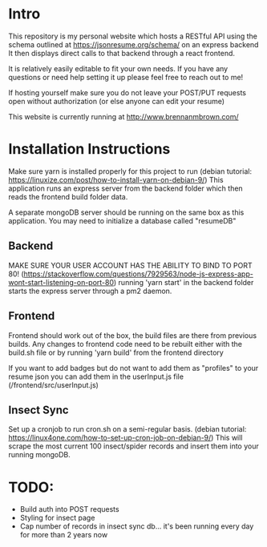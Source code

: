 
# Intro

This repository is my personal website which hosts a RESTful API using the schema outlined at https://jsonresume.org/schema/ on an express backend
It then displays direct calls to that backend through a react frontend.

It is relatively easily editable to fit your own needs. If you have any questions or need help setting it up please feel free to reach out to me!

If hosting yourself make sure you do not leave your POST/PUT requests open without authorization (or else anyone can edit your resume)

This website is currently running at http://www.brennanmbrown.com/

# Installation Instructions

Make sure yarn is installed properly for this project to run (debian tutorial: https://linuxize.com/post/how-to-install-yarn-on-debian-9/)
This application runs an express server from the backend folder which then reads the frontend build folder data.

A separate mongoDB server should be running on the same box as this application. You may need to initialize a database called "resumeDB"

##   Backend
   MAKE SURE YOUR USER ACCOUNT HAS THE ABILITY TO BIND TO PORT 80! (https://stackoverflow.com/questions/7929563/node-js-express-app-wont-start-listening-on-port-80)
    running 'yarn start' in the backend folder starts the express server through a pm2 daemon.

##  Frontend
   Frontend should work out of the box, the build files are there from previous builds.
    Any changes to frontend code need to be rebuilt either with the build.sh file or by running 'yarn build' from the frontend directory

   If you want to add badges but do not want to add them as "profiles" to your resume json you can add them in the userInput.js file (/frontend/src/userInput.js)

##   Insect Sync
   Set up a cronjob to run cron.sh on a semi-regular basis. (debian tutorial: https://linux4one.com/how-to-set-up-cron-job-on-debian-9/)
   This will scrape the most current 100 insect/spider records and insert them into your running mongoDB.

# TODO:
- Build auth into POST requests
- Styling for insect page
- Cap number of records in insect sync db... it's been running every day for more than 2 years now
